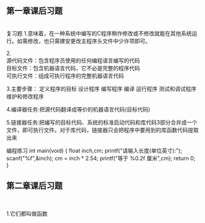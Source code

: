 ## 第一章课后习题
<br>
复习题
1.意味着，在一种系统中编写的C程序稍作修改或不修改就能在其他系统运行。如需修改，也只需建安更改主程序头文件中少许项即可。<br>

2.<br>
源代码文件：包含程序员使用的任何编程语言编写的代码<br>
目标文件：包含机器语言代码，它不必是完整的程序代码<br>
可执行文件：组成可执行程序的完整机器语言代码<br>

3.主要步骤：
定义程序的目标
设计程序
编写程序
编译
运行程序
测试和调试程序
维护和修改程序


4.编译器任务:把源代码翻译成等价的机器语言代码(目标代码)

5.链接器任务:把编写的目标代码、系统的标准启动代码和库代码3部分合并成一个文件，即可执行文件。对于库代码，链接器只会把程序中要用到的库函数代码提取出来



编程练习
int main(void)
{
	float inch,cm;
	printf("请输入长度(单位英寸):");
	scanf("%f",&inch);
	cm = inch * 2.54;
	printf("等于 %0.2f 厘米",cm); 
	return 0;	
} 


## 第二章课后习题
<br>

1.它们都叫做函数
